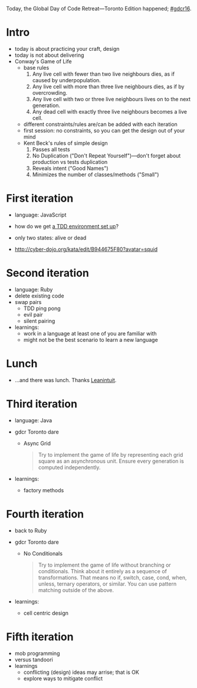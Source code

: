 Today, the Global Day of Code Retreat—Toronto Edition happened; [#gdcr16][gdcr16-toronto].

# Intro

  - today is about practicing your craft, design
  - today is not about delivering
  - Conway's Game of Life
    - base rules
      1. Any live cell with fewer than two live neighbours dies, as if caused by underpopulation.
      2. Any live cell with more than three live neighbours dies, as if by overcrowding.
      3. Any live cell with two or three live neighbours lives on to the next generation.
      4. Any dead cell with exactly three live neighbours becomes a live cell.
    - different constraints/rules are/can be added with each iteration
    - first session: no constraints, so you can get the design out of your mind
    - Kent Beck's rules of simple design
      1. Passes all tests
      2. No Duplication ("Don't Repeat Yourself")—don't forget about production vs tests duplication
      3. Reveals intent ("Good Names")
      4. Minimizes the number of classes/methods ("Small")

# First iteration

  - language: JavaScript
  - how do we get [a TDD environment set up][cyber-dojo]?
  - only two states: alive or dead

  - http://cyber-dojo.org/kata/edit/B944675F80?avatar=squid

# Second iteration

  - language: Ruby
  - delete existing code
  - swap pairs
    - TDD ping pong
    - evil pair
    - silent pairing
  - learnings:
    - work in a language at least one of you are familiar with
    - might not be the best scenario to learn a new language

# Lunch

  - …and there was lunch. Thanks [Leanintuit][leanintuit].

# Third iteration

  - language: Java
  - gdcr Toronto dare
    - Async Grid

      > Try to implement the game of life by representing each grid square as an asynchronous unit. Ensure every generation is computed independently.

  - learnings:
    - factory methods

# Fourth iteration

  - back to Ruby
  - gdcr Toronto dare
    - No Conditionals

      > Try to implement the game of life without branching or conditionals.
      > Think about it entirely as a sequence of transformations.
      > That means no if, switch, case, cond, when, unless, ternary operators, or similar. You can use pattern matching outside of the above.

  - learnings:
    - cell centric design

# Fifth iteration

  - mob programming
  - versus tandoori
  - learnings
    - conflicting (design) ideas may arrise; that is OK
    - explore ways to mitigate conflict


  [gdcr16-toronto]: http://coderetreat.org/events/global-day-of-coderetreat-2016-toronto-canada
  [cyber-dojo]: http://cyber-dojo.org/
  [leanintuit]: http://leanintuit.com/
